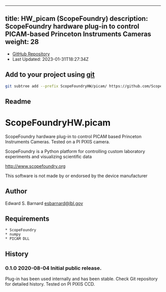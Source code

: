 
---
title: HW_picam (ScopeFoundry)
description: ScopeFoundry hardware plug-in to control PICAM-based Princeton Instruments Cameras
weight: 28
---
- [GitHub Repository](https://github.com/ScopeFoundry/HW_picam)
- Last Updated: 2023-01-31T18:27:34Z

## Add to your project using [git](/docs/100_development/20_git/)
```bash
git subtree add --prefix ScopeFoundryHW/picam/ https://github.com/ScopeFoundry/HW_picam master && git checkout
```

## Readme
ScopeFoundryHW.picam
===================================

ScopeFoundry hardware plug-in to control PICAM based Princeton Instruments
Cameras. Tested on a PI PIXIS camera.

ScopeFoundry is a Python platform for controlling custom laboratory 
experiments and visualizing scientific data

<http://www.scopefoundry.org>

This software is not made by or endorsed by the device manufacturer


Author
----------

Edward S. Barnard <esbarnard@lbl.gov>


Requirements
------------

	* ScopeFoundry
	* numpy
	* PICAM DLL
	
	
History
--------

### 0.1.0	2020-08-04	Initial public release.

Plug-in has been used internally and has been stable.
Check Git repository for detailed history. Tested on PI PIXIS CCD.


